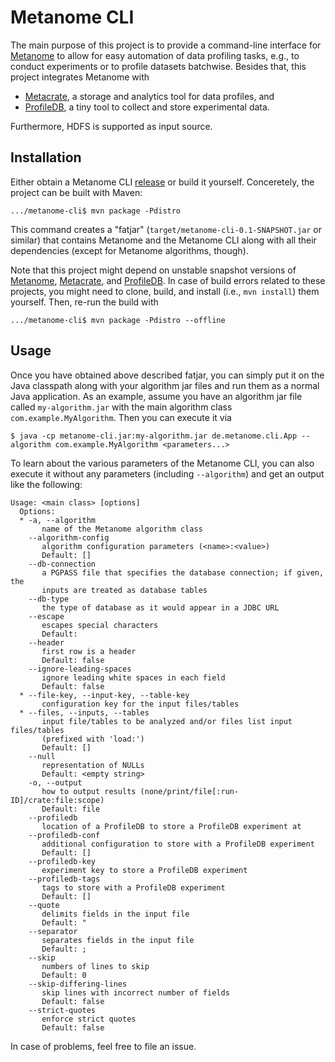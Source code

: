 # Metanome CLI

The main purpose of this project is to provide a command-line interface for [Metanome](https://github.com/HPI-Information-Systems/Metanome) to allow for easy automation of data profiling tasks, e.g., to conduct experiments or to profile datasets batchwise.
Besides that, this project integrates Metanome with
* [Metacrate](https://github.com/stratosphere/metadata-ms), a storage and analytics tool for data profiles, and
* [ProfileDB](https://github.com/sekruse/profiledb-java), a tiny tool to collect and store experimental data.

Furthermore, HDFS is supported as input source.

## Installation

Either obtain a Metanome CLI [release](https://github.com/sekruse/metanome-cli/releases) or build it yourself.
Conceretely, the project can be built with Maven:
```
.../metanome-cli$ mvn package -Pdistro
```
This command creates a "fatjar" (`target/metanome-cli-0.1-SNAPSHOT.jar` or similar) that contains Metanome and the Metanome CLI along with all their dependencies (except for Metanome algorithms, though).

Note that this project might depend on unstable snapshot versions of [Metanome](https://github.com/HPI-Information-Systems/Metanome), [Metacrate](https://github.com/stratosphere/metadata-ms), and [ProfileDB](https://github.com/sekruse/profiledb-java).
In case of build errors related to these projects, you might need to clone, build, and install (i.e., `mvn install`) them yourself.
Then, re-run the build with
```
.../metanome-cli$ mvn package -Pdistro --offline
```

## Usage

Once you have obtained above described fatjar, you can simply put it on the Java classpath along with your algorithm jar files and run them as a normal Java application.
As an example, assume you have an algorithm jar file called `my-algorithm.jar` with the main algorithm class `com.example.MyAlgorithm`.
Then you can execute it via
```
$ java -cp metanome-cli.jar:my-algorithm.jar de.metanome.cli.App --algorithm com.example.MyAlgorithm <parameters...>
```
To learn about the various parameters of the Metanome CLI, you can also execute it without any parameters (including `--algorithm`) and get an output like the following:
```
Usage: <main class> [options]
  Options:
  * -a, --algorithm
       name of the Metanome algorithm class
    --algorithm-config
       algorithm configuration parameters (<name>:<value>)
       Default: []
    --db-connection
       a PGPASS file that specifies the database connection; if given, the
       inputs are treated as database tables
    --db-type
       the type of database as it would appear in a JDBC URL
    --escape
       escapes special characters
       Default:
    --header
       first row is a header
       Default: false
    --ignore-leading-spaces
       ignore leading white spaces in each field
       Default: false
  * --file-key, --input-key, --table-key
       configuration key for the input files/tables
  * --files, --inputs, --tables
       input file/tables to be analyzed and/or files list input files/tables
       (prefixed with 'load:')
       Default: []
    --null
       representation of NULLs
       Default: <empty string>
    -o, --output
       how to output results (none/print/file[:run-ID]/crate:file:scope)
       Default: file
    --profiledb
       location of a ProfileDB to store a ProfileDB experiment at
    --profiledb-conf
       additional configuration to store with a ProfileDB experiment
       Default: []
    --profiledb-key
       experiment key to store a ProfileDB experiment
    --profiledb-tags
       tags to store with a ProfileDB experiment
       Default: []
    --quote
       delimits fields in the input file
       Default: "
    --separator
       separates fields in the input file
       Default: ;
    --skip
       numbers of lines to skip
       Default: 0
    --skip-differing-lines
       skip lines with incorrect number of fields
       Default: false
    --strict-quotes
       enforce strict quotes
       Default: false
```

In case of problems, feel free to file an issue.
